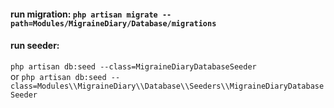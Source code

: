 #### run migration: `php artisan migrate --path=Modules/MigraineDiary/Database/migrations` <br>
#### run seeder: 
`php artisan db:seed --class=MigraineDiaryDatabaseSeeder` <br>
or
`php artisan db:seed --class=Modules\\MigraineDiary\\Database\\Seeders\\MigraineDiaryDatabaseSeeder`

